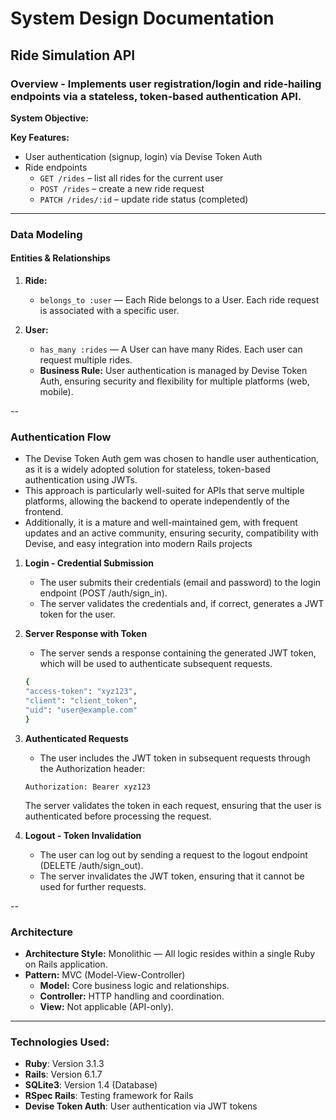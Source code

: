 # System Design Documentation

## Ride Simulation API 

### Overview - Implements user registration/login and ride‑hailing endpoints via a stateless, token-based authentication API.


**System Objective:** 

**Key Features:**
- User authentication (signup, login) via Devise Token Auth
- Ride endpoints
    - `GET /rides` – list all rides for the current user
    - `POST /rides` – create a new ride request
    - `PATCH /rides/:id` – update ride status (completed)

---

### Data Modeling
#### Entities & Relationships

1. **Ride:**
    - `belongs_to :user` — Each Ride belongs to a User. Each ride request is associated with a specific user.

2. **User:**
    - `has_many :rides` — A User can have many Rides. Each user can request multiple rides.
    - **Business Rule:**  User authentication is managed by Devise Token Auth, ensuring security and flexibility for multiple platforms (web, mobile).

--


### Authentication Flow

- The Devise Token Auth gem was chosen to handle user authentication, as it is a widely adopted solution for stateless, token-based authentication using JWTs.
- This approach is particularly well-suited for APIs that serve multiple platforms, allowing the backend to operate independently of the frontend.
- Additionally, it is a mature and well-maintained gem, with frequent updates and an active community, ensuring security, compatibility with Devise, and easy integration into modern Rails projects


1. **Login - Credential Submission**
    - The user submits their credentials (email and password) to the login endpoint (POST /auth/sign_in).
    - The server validates the credentials and, if correct, generates a JWT token for the user.


2. **Server Response with Token**
    - The server sends a response containing the generated JWT token, which will be used to authenticate subsequent requests.

    ```bash
    {
    "access-token": "xyz123",
    "client": "client_token",
    "uid": "user@example.com"
    }
    ```

3. **Authenticated Requests**
    - The user includes the JWT token in subsequent requests through the Authorization header:

    ```http
    Authorization: Bearer xyz123
    ```

   The server validates the token in each request, ensuring that the user is authenticated before processing the request.

4. **Logout - Token Invalidation**
    - The user can log out by sending a request to the logout endpoint (DELETE /auth/sign_out).
    - The server invalidates the JWT token, ensuring that it cannot be used for further requests.

--

### Architecture

- **Architecture Style:** Monolithic — All logic resides within a single Ruby on Rails application.
- **Pattern:** MVC (Model-View-Controller)
    - **Model:** Core business logic and relationships.
    - **Controller:** HTTP handling and coordination.
    - **View:** Not applicable (API-only).

---

### Technologies Used:

- **Ruby**: Version 3.1.3
- **Rails**: Version 6.1.7
- **SQLite3**: Version 1.4 (Database)
- **RSpec Rails**: Testing framework for Rails
- **Devise Token Auth**: User authentication via JWT tokens



